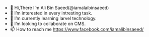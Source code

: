 - 👋 Hi,There I’m Ali Bin Saeed(@iamalaibinsaeed)
- 👀 I’m interested in every intresting task.
- 🌱 I’m currently learning larvel technology.
- 💞️ I’m looking to collaborate on CMS.
- 📫 How to reach me https://www.facebook.com/iamalibinsaeed/

<!---
iamalibinsaeed/iamalibinsaeed is a ✨ special ✨ repository because its `README.md` (this file) appears on your GitHub profile.
You can click the Preview link to take a look at your changes.
--->

